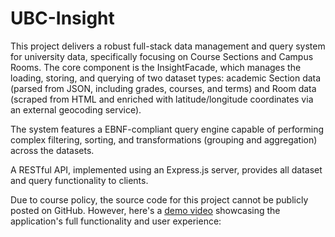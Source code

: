 # UBC-Insight

This project delivers a robust full-stack data management and query system for university data, specifically focusing on Course Sections and Campus Rooms. The core component is the InsightFacade, which manages the loading, storing, and querying of two dataset types: academic Section data (parsed from JSON, including grades, courses, and terms) and Room data (scraped from HTML and enriched with latitude/longitude coordinates via an external geocoding service). 

The system features a EBNF-compliant query engine capable of performing complex filtering, sorting, and transformations (grouping and aggregation) across the datasets.

A RESTful API, implemented using an Express.js server, provides all dataset and query functionality to clients.

Due to course policy, the source code for this project cannot be publicly posted on GitHub. However, here's a [demo video](https://vimeo.com/1130383726) showcasing the application's full functionality and user experience:
